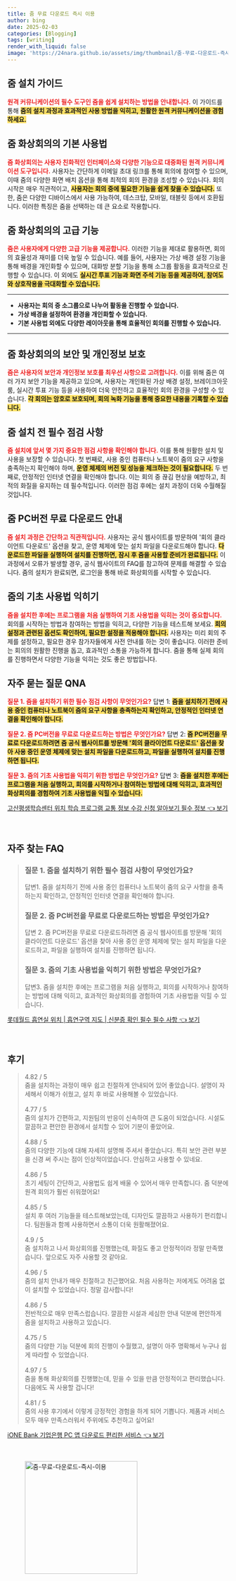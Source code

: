 ```yaml
---
title: 줌 무료 다운로드 즉시 이용
author: bing
date: 2025-02-03
categories: [Blogging]
tags: [writing]
render_with_liquid: false
image: 'https://24nara.github.io/assets/img/thumbnail/줌-무료-다운로드-즉시-이용.webp'
---
```



<h2 id='줌설치가이드'>줌 설치 가이드</h2>

<p><b><span style="color: #ee2323;">원격 커뮤니케이션의 필수 도구인 줌을 쉽게 설치하는 방법을 안내합니다.</span></b> 이 가이드를 통해 <b><span style="background-color: #ffe066;">줌의 설치 과정과 효과적인 사용 방법을 익히고, 원활한 원격 커뮤니케이션을 경험하세요.</span></b></p>

<h2 id='기본사용법'>줌 화상회의의 기본 사용법</h2>

<p><b><span style="color: #ee2323;">줌 화상회의는 사용자 친화적인 인터페이스와 다양한 기능으로 대중화된 원격 커뮤니케이션 도구입니다.</span></b> 사용자는 간단하게 이메일 초대 링크를 통해 회의에 참여할 수 있으며, 이때 줌의 다양한 화면 배치 옵션을 통해 최적의 회의 환경을 조성할 수 있습니다. 회의 시작은 매우 직관적이고, <b><span style="background-color: #ffe066;">사용자는 회의 중에 필요한 기능을 쉽게 찾을 수 있습니다.</span></b> 또한, 줌은 다양한 디바이스에서 사용 가능하여, 데스크탑, 모바일, 태블릿 등에서 호환됩니다. 이러한 특징은 줌을 선택하는 데 큰 요소로 작용합니다.</p>

<h2 id='고급기능'>줌 화상회의의 고급 기능</h2>

<p><b><span style="color: #ee2323;">줌은 사용자에게 다양한 고급 기능을 제공합니다.</span></b> 이러한 기능을 제대로 활용하면, 회의의 효율성과 재미를 더욱 높일 수 있습니다. 예를 들어, 사용자는 가상 배경 설정 기능을 통해 배경을 개인화할 수 있으며, 대화방 분할 기능을 통해 소그룹 활동을 효과적으로 진행할 수 있습니다. 이 외에도 <b><span style="background-color: #ffe066;">실시간 투표 기능과 화면 주석 기능 등을 제공하여, 참여도와 상호작용을 극대화할 수 있습니다.</span></b></p>

<hr />

<ul>
    <li><b>사용자는 회의 중 소그룹으로 나누어 활동을 진행할 수 있습니다.</b></li>
    <li><b>가상 배경을 설정하여 환경을 개인화할 수 있습니다.</b></li>
    <li><b>기본 사용법 외에도 다양한 레이아웃을 통해 효율적인 회의를 진행할 수 있습니다.</b></li>
</ul>

<hr />

<h2 id='보안및개인정보'>줌 화상회의의 보안 및 개인정보 보호</h2>

<p><b><span style="color: #ee2323;">줌은 사용자의 보안과 개인정보 보호를 최우선 사항으로 고려합니다.</span></b> 이를 위해 줌은 여러 가지 보안 기능을 제공하고 있으며, 사용자는 개인화된 가상 배경 설정, 브레이크아웃 룸, 실시간 투표 기능 등을 사용하여 더욱 안전하고 효율적인 회의 환경을 구성할 수 있습니다. <b><span style="background-color: #ffe066;">각 회의는 암호로 보호되며, 회의 녹화 기능을 통해 중요한 내용을 기록할 수 있습니다.</span></b></p>

<h2 id='설치전점검사항'>줌 설치 전 필수 점검 사항</h2>

<p><b><span style="color: #ee2323;">줌 설치에 앞서 몇 가지 중요한 점검 사항을 확인해야 합니다.</span></b> 이를 통해 원활한 설치 및 사용을 보장할 수 있습니다. 첫 번째로, 사용 중인 컴퓨터나 노트북이 줌의 요구 사항을 충족하는지 확인해야 하며, <b><span style="background-color: #ffe066;">운영 체제의 버전 및 성능을 체크하는 것이 필요합니다.</span></b> 두 번째로, 안정적인 인터넷 연결을 확인해야 합니다. 이는 회의 중 끊김 현상을 예방하고, 최적의 화질을 유지하는 데 필수적입니다. 이러한 점검 후에는 설치 과정이 더욱 수월해질 것입니다.</p>

<h2 id='PC버전다운로드'>줌 PC버전 무료 다운로드 안내</h2>

<p><b><span style="color: #ee2323;">줌 설치 과정은 간단하고 직관적입니다.</span></b> 사용자는 공식 웹사이트를 방문하여 '회의 클라이언트 다운로드' 옵션을 찾고, 운영 체제에 맞는 설치 파일을 다운로드해야 합니다. <b><span style="background-color: #ffe066;">다운로드한 파일을 실행하여 설치를 진행하면, 잠시 후 줌을 사용할 준비가 완료됩니다.</span></b> 이 과정에서 오류가 발생할 경우, 공식 웹사이트의 FAQ를 참고하여 문제를 해결할 수 있습니다. 줌의 설치가 완료되면, 로그인을 통해 바로 화상회의를 시작할 수 있습니다.</p>

<h2 id='기초사용법'>줌의 기초 사용법 익히기</h2>

<p><b><span style="color: #ee2323;">줌을 설치한 후에는 프로그램을 처음 실행하여 기초 사용법을 익히는 것이 중요합니다.</span></b> 회의를 시작하는 방법과 참여하는 방법을 익히고, 다양한 기능을 테스트해 보세요. <b><span style="background-color: #ffe066;">회의 설정과 관련된 옵션도 확인하여, 필요한 설정을 적용해야 합니다.</span></b> 사용자는 미리 회의 주제를 설정하고, 필요한 경우 참가자들에게 사전 안내를 하는 것이 좋습니다. 이러한 준비는 회의의 원활한 진행을 돕고, 효과적인 소통을 가능하게 합니다. 줌을 통해 실제 회의를 진행하면서 다양한 기능을 익히는 것도 좋은 방법입니다.</p>

<h2 id='자주묻는질문'>자주 묻는 질문 QNA</h2>

<p><b><span style="color: #ee2323;">질문 1. 줌을 설치하기 위한 필수 점검 사항이 무엇인가요?</span></b> 답변 1: <b><span style="background-color: #ffe066;">줌을 설치하기 전에 사용 중인 컴퓨터나 노트북이 줌의 요구 사항을 충족하는지 확인하고, 안정적인 인터넷 연결을 확인해야 합니다.</span></b></p>

<p><b><span style="color: #ee2323;">질문 2. 줌 PC버전을 무료로 다운로드하는 방법은 무엇인가요?</span></b> 답변 2: <b><span style="background-color: #ffe066;">줌 PC버전을 무료로 다운로드하려면 줌 공식 웹사이트를 방문해 '회의 클라이언트 다운로드' 옵션을 찾아 사용 중인 운영 체제에 맞는 설치 파일을 다운로드하고, 파일을 실행하여 설치를 진행하면 됩니다.</span></b></p>

<p><b><span style="color: #ee2323;">질문 3. 줌의 기초 사용법을 익히기 위한 방법은 무엇인가요?</span></b> 답변 3: <b><span style="background-color: #ffe066;">줌을 설치한 후에는 프로그램을 처음 실행하고, 회의를 시작하거나 참여하는 방법에 대해 익히고, 효과적인 화상회의를 경험하여 기초 사용법을 익힐 수 있습니다.</span></b></p>


<p><a class="click-button" title="고산평생학습센터 위치 학습 프로그램 교통 정보 수강 신청 알아보기 필수 정보" href="https://24nara.github.io/posts/%EA%B3%A0%EC%82%B0%ED%8F%89%EC%83%9D%ED%95%99%EC%8A%B5%EC%84%BC%ED%84%B0-%EC%9C%84%EC%B9%98-%ED%95%99%EC%8A%B5-%ED%94%84%EB%A1%9C%EA%B7%B8%EB%9E%A8-%EA%B5%90%ED%86%B5-%EC%A0%95%EB%B3%B4-%EC%88%98%EA%B0%95-%EC%8B%A0%EC%B2%AD-%EC%95%8C%EC%95%84%EB%B3%B4%EA%B8%B0-%ED%95%84%EC%88%98-%EC%A0%95%EB%B3%B4/" rel="dofollow">고산평생학습센터 위치 학습 프로그램 교통 정보 수강 신청 알아보기 필수 정보 👈 보기</a></p><br>
<h2 id='자주_찾는_FAQ'>자주 찾는 FAQ</h2>
<div itemscope="" itemtype="https://schema.org/FAQPage"> 
<blockquote> 
<div itemscope="" itemprop="mainEntity" itemtype="https://schema.org/Question"> 
<h3 itemprop="name">질문 1. 줌을 설치하기 위한 필수 점검 사항이 무엇인가요?</h3> 
<div itemscope="" itemprop="acceptedAnswer" itemtype="https://schema.org/Answer"> 
<span itemprop="text"> <p>답변1. 줌을 설치하기 전에 사용 중인 컴퓨터나 노트북이 줌의 요구 사항을 충족하는지 확인하고, 안정적인 인터넷 연결을 확인해야 합니다.</p> </span> 
</div> 
</div> 

<div itemscope="" itemprop="mainEntity" itemtype="https://schema.org/Question"> 
<h3 itemprop="name">질문 2. 줌 PC버전을 무료로 다운로드하는 방법은 무엇인가요?</h3> 
<div itemscope="" itemprop="acceptedAnswer" itemtype="https://schema.org/Answer"> 
<span itemprop="text"> <p>답변 2. 줌 PC버전을 무료로 다운로드하려면 줌 공식 웹사이트를 방문해 '회의 클라이언트 다운로드' 옵션을 찾아 사용 중인 운영 체제에 맞는 설치 파일을 다운로드하고, 파일을 실행하여 설치를 진행하면 됩니다.</p> </span> 
</div> 
</div> 

<div itemscope="" itemprop="mainEntity" itemtype="https://schema.org/Question"> 
<h3 itemprop="name">질문 3. 줌의 기초 사용법을 익히기 위한 방법은 무엇인가요?</h3> 
<div itemscope="" itemprop="acceptedAnswer" itemtype="https://schema.org/Answer"> 
<span itemprop="text"> <p>답변3. 줌을 설치한 후에는 프로그램을 처음 실행하고, 회의를 시작하거나 참여하는 방법에 대해 익히고, 효과적인 화상회의를 경험하여 기초 사용법을 익힐 수 있습니다.</p> </span> 
</div> 
</div> 
</blockquote> 
</div>
<p><a class="click-button" title="롯데월드 흡연실 위치 | 흡연구역 지도 | 신분증 확인 필수 필수 사항" href="https://24nara.github.io/posts/%EB%A1%AF%EB%8D%B0%EC%9B%94%EB%93%9C-%ED%9D%A1%EC%97%B0%EC%8B%A4-%EC%9C%84%EC%B9%98-%ED%9D%A1%EC%97%B0%EA%B5%AC%EC%97%AD-%EC%A7%80%EB%8F%84-%EC%8B%A0%EB%B6%84%EC%A6%9D-%ED%99%95%EC%9D%B8-%ED%95%84%EC%88%98-%ED%95%84%EC%88%98-%EC%82%AC%ED%95%AD/" rel="dofollow">롯데월드 흡연실 위치 | 흡연구역 지도 | 신분증 확인 필수 필수 사항 👈 보기</a></p><br>
<h2 id='후기'>후기</h2>
<div itemscope itemtype="https://schema.org/Product">
  <blockquote>
  <div itemprop="review" itemscope itemtype="https://schema.org/Review">
      <div itemprop="reviewRating" itemscope itemtype="https://schema.org/Rating"> <span itemprop="ratingValue">4.82</span> / <span itemprop="bestRating">5</span> </div>
      <span itemprop="reviewBody">줌을 설치하는 과정이 매우 쉽고 친절하게 안내되어 있어 좋았습니다. 설명이 자세해서 이해가 쉬웠고, 설치 후 바로 사용해볼 수 있었습니다.</span>
  </div>
  <br>
  <div itemprop="review" itemscope itemtype="https://schema.org/Review">
      <div itemprop="reviewRating" itemscope itemtype="https://schema.org/Rating"> <span itemprop="ratingValue">4.77</span> / <span itemprop="bestRating">5</span> </div>
      <span itemprop="reviewBody">줌의 설치가 간편하고, 지원팀의 반응이 신속하여 큰 도움이 되었습니다. 시설도 깔끔하고 편안한 환경에서 설치할 수 있어 기분이 좋았어요.</span>
  </div>
  <br>
  <div itemprop="review" itemscope itemtype="https://schema.org/Review">
      <div itemprop="reviewRating" itemscope itemtype="https://schema.org/Rating"> <span itemprop="ratingValue">4.88</span> / <span itemprop="bestRating">5</span> </div>
      <span itemprop="reviewBody">줌의 다양한 기능에 대해 자세히 설명해 주셔서 좋았습니다. 특히 보안 관련 부분을 신경 써 주시는 점이 인상적이었습니다. 안심하고 사용할 수 있네요.</span>
  </div>
  <br>
  <div itemprop="review" itemscope itemtype="https://schema.org/Review">
      <div itemprop="reviewRating" itemscope itemtype="https://schema.org/Rating"> <span itemprop="ratingValue">4.86</span> / <span itemprop="bestRating">5</span> </div>
      <span itemprop="reviewBody">초기 세팅이 간단하고, 사용법도 쉽게 배울 수 있어서 매우 만족합니다. 줌 덕분에 원격 회의가 훨씬 쉬워졌어요!</span>
  </div>
  <br>
  <div itemprop="review" itemscope itemtype="https://schema.org/Review">
      <div itemprop="reviewRating" itemscope itemtype="https://schema.org/Rating"> <span itemprop="ratingValue">4.85</span> / <span itemprop="bestRating">5</span> </div>
      <span itemprop="reviewBody">설치 후 여러 기능들을 테스트해보았는데, 디자인도 깔끔하고 사용하기 편리합니다. 팀원들과 함께 사용하면서 소통이 더욱 원활해졌어요.</span>
  </div>
  <br>
  <div itemprop="review" itemscope itemtype="https://schema.org/Review">
      <div itemprop="reviewRating" itemscope itemtype="https://schema.org/Rating"> <span itemprop="ratingValue">4.9</span> / <span itemprop="bestRating">5</span> </div>
      <span itemprop="reviewBody">줌 설치하고 나서 화상회의를 진행했는데, 화질도 좋고 안정적이라 정말 만족했습니다. 앞으로도 자주 사용할 것 같아요.</span>
  </div>
  <br>
  <div itemprop="review" itemscope itemtype="https://schema.org/Review">
      <div itemprop="reviewRating" itemscope itemtype="https://schema.org/Rating"> <span itemprop="ratingValue">4.96</span> / <span itemprop="bestRating">5</span> </div>
      <span itemprop="reviewBody">줌의 설치 안내가 매우 친절하고 친근했어요. 처음 사용하는 저에게도 어려움 없이 설치할 수 있었습니다. 정말 감사합니다!</span>
  </div>
  <br>
  <div itemprop="review" itemscope itemtype="https://schema.org/Review">
      <div itemprop="reviewRating" itemscope itemtype="https://schema.org/Rating"> <span itemprop="ratingValue">4.86</span> / <span itemprop="bestRating">5</span> </div>
      <span itemprop="reviewBody">전반적으로 매우 만족스럽습니다. 깔끔한 시설과 세심한 안내 덕분에 편안하게 줌을 설치하고 사용하고 있습니다.</span>
  </div>
  <br>
  <div itemprop="review" itemscope itemtype="https://schema.org/Review">
      <div itemprop="reviewRating" itemscope itemtype="https://schema.org/Rating"> <span itemprop="ratingValue">4.75</span> / <span itemprop="bestRating">5</span> </div>
      <span itemprop="reviewBody">줌의 다양한 기능 덕분에 회의 진행이 수월했고, 설명이 아주 명확해서 누구나 쉽게 따라할 수 있었습니다.</span>
  </div>
  <br>
  <div itemprop="review" itemscope itemtype="https://schema.org/Review">
      <div itemprop="reviewRating" itemscope itemtype="https://schema.org/Rating"> <span itemprop="ratingValue">4.97</span> / <span itemprop="bestRating">5</span> </div>
      <span itemprop="reviewBody">줌을 통해 화상회의를 진행했는데, 믿을 수 있을 만큼 안정적이고 편리했습니다. 다음에도 꼭 사용할 겁니다!</span>
  </div>
  <br>
  <div itemprop="review" itemscope itemtype="https://schema.org/Review">
      <div itemprop="reviewRating" itemscope itemtype="https://schema.org/Rating"> <span itemprop="ratingValue">4.81</span> / <span itemprop="bestRating">5</span> </div>
      <span itemprop="reviewBody">줌의 사용 후기에서 이렇게 긍정적인 경험을 하게 되어 기쁩니다. 제품과 서비스 모두 매우 만족스러워서 주위에도 추천하고 싶어요!</span>
  </div>
  </blockquote>
</div>
<p><a class="click-button" title="iONE Bank 기업은행 PC 앱 다운로드 편리한 서비스" href="https://24nara.github.io/posts/iONE-Bank-%EA%B8%B0%EC%97%85%EC%9D%80%ED%96%89-PC-%EC%95%B1-%EB%8B%A4%EC%9A%B4%EB%A1%9C%EB%93%9C-%ED%8E%B8%EB%A6%AC%ED%95%9C-%EC%84%9C%EB%B9%84%EC%8A%A4/" rel="dofollow">iONE Bank 기업은행 PC 앱 다운로드 편리한 서비스 👈 보기</a></p><br>
<figure class="image"><img src="https://24nara.github.io/assets/img/thumbnail/줌-무료-다운로드-즉시-이용.webp" alt="줌-무료-다운로드-즉시-이용" width="256" height="256"></figure>